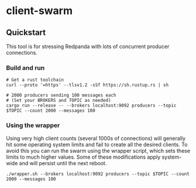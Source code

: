
# client-swarm

## Quickstart

This tool is for stressing Redpanda with lots of concurrent
producer connections.

### Build and run

```
# Get a rust toolchain
curl --proto '=https' --tlsv1.2 -sSf https://sh.rustup.rs | sh

# 2000 producers sending 100 messages each
# (Set your BROKERS and TOPIC as needed)
cargo run --release -- --brokers localhost:9092 producers --topic $TOPIC --count 2000 --messages 100
```

### Using the wrapper

Using very high client counts (several 1000s of connections) will generally hit some operating system limits and fail to create all the desired clients. To avoid this you can run the swarm using the wrapper script, which sets these limits to much higher values. Some of these modifications apply system-wide and will persist until the next reboot.


```
./wrapper.sh --brokers localhost:9092 producers --topic $TOPIC --count 2000 --messages 100
```

